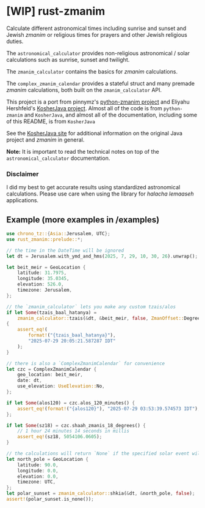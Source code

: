 # \[WIP\] rust-zmanim
Calculate different astronomical times including sunrise and sunset and Jewish *zmanim* or religious times for prayers and other Jewish religious duties.

The `astronomical_calculator` provides non-religious astronomical / solar calculations such as sunrise, sunset and twilight.

The `zmanim_calculator` contains the basics for *zmanim* calculations.

The `complex_zmanim_calendar` provides a stateful struct and many premade *zmanim* calculations, both built on the `zmanim_calculator` API.

This project is a port from pinnymz's [python-zmanim project](https://github.com/pinnymz/python-zmanim) and Eliyahu Hershfeld's [KosherJava project](https://github.com/KosherJava/zmanim). Almost all of the code is from `python-zmanim` and `KosherJava`, and almost all of the documentation, including some of this README, is from `KosherJava`

See the [KosherJava site](https://kosherjava.com) for additional information on the original Java project and *zmanim* in general.

**Note:** It is important to read the technical notes on top of the `astronomical_calculator` documentation.

### Disclaimer
I did my best to get accurate results using standardized astronomical calculations. Please use care when using the library for *halacha lemaaseh* applications.

## Example (more examples in /examples)
```rust
use chrono_tz::{Asia::Jerusalem, UTC};
use rust_zmanim::prelude::*;

// the time in the DateTime will be ignored
let dt = Jerusalem.with_ymd_and_hms(2025, 7, 29, 10, 30, 26).unwrap();

let beit_meir = GeoLocation {
    latitude: 31.7975,
    longitude: 35.0345,
    elevation: 526.0,
    timezone: Jerusalem,
};

// the `zmanim_calculator` lets you make any custom tzais/alos
if let Some(tzais_baal_hatanya) =
    zmanim_calculator::tzais(&dt, &beit_meir, false, ZmanOffset::Degrees(6.0))
{
    assert_eq!(
        format!("{tzais_baal_hatanya}"),
        "2025-07-29 20:05:21.587287 IDT"
    );
}

// there is also a `ComplexZmanimCalendar` for convenience
let czc = ComplexZmanimCalendar {
    geo_location: beit_meir,
    date: dt,
    use_elevation: UseElevation::No,
};

if let Some(alos120) = czc.alos_120_minutes() {
    assert_eq!(format!("{alos120}"), "2025-07-29 03:53:39.574573 IDT");
};

if let Some(sz18) = czc.shaah_zmanis_18_degrees() {
    // 1 hour 24 minutes 14 seconds in millis
    assert_eq!(sz18, 5054106.0605);
}

// the calculations will return `None` if the specified solar event will not occur
let north_pole = GeoLocation {
    latitude: 90.0,
    longitude: 0.0,
    elevation: 0.0,
    timezone: UTC,
};
let polar_sunset = zmanim_calculator::shkia(&dt, &north_pole, false);
assert!(polar_sunset.is_none());
```
